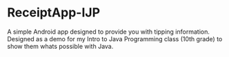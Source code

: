 # ReceiptApp-IJP
A simple Android app designed to provide you with tipping information.
Designed as a demo for my Intro to Java Programming class (10th grade) to show them whats possible with Java.
